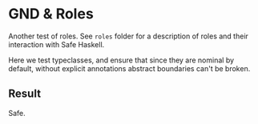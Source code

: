 # GND & Roles

Another test of roles. See `roles` folder for a description of roles and their
interaction with Safe Haskell.

Here we test typeclasses, and ensure that since they are nominal by default,
without explicit annotations abstract boundaries can't be broken.

## Result

Safe.

